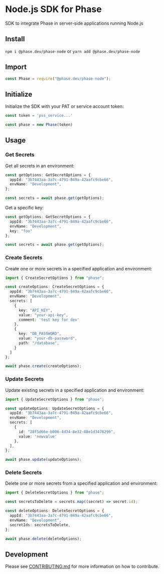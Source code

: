 # Node.js SDK for Phase

SDK to integrate Phase in server-side applications running Node.js

## Install

`npm i @phase.dev/phase-node` or `yarn add @phase.dev/phase-node`

## Import

```js
const Phase = require("@phase.dev/phase-node");
```

## Initialize

Initialize the SDK with your PAT or service account token:

```typescript
const token = 'pss_service...'

const phase = new Phase(token)
```

## Usage

### Get Secrets

Get all secrets in an environment:

```typescript
const getOptions: GetSecretOptions = {
  appId: "3b7443aa-3a7c-4791-849a-42aafc9cbe66",
  envName: "Development",
};

const secrets = await phase.get(getOptions);
```

Get a specific key:

```typescript
const getOptions: GetSecretOptions = {
  appId: "3b7443aa-3a7c-4791-849a-42aafc9cbe66",
  envName: "Development",
  key: "foo"
};

const secrets = await phase.get(getOptions);
```

### Create Secrets

Create one or more secrets in a specified application and environment:

```typescript
import { CreateSecretOptions } from "phase";

const createOptions: CreateSecretOptions = {
  appId: "3b7443aa-3a7c-4791-849a-42aafc9cbe66",
  envName: "Development",
  secrets: [
    {
      key: "API_KEY",
      value: "your-api-key",
      comment: 'test key for dev'
    },
    {
      key: "DB_PASSWORD",
      value: "your-db-password",
      path: "/database",
    }
  ]
};

await phase.create(createOptions);
```

### Update Secrets

Update existing secrets in a specified application and environment:



```typescript
import { UpdateSecretOptions } from "phase";

const updateOptions: UpdateSecretOptions = {
  appId: "3b7443aa-3a7c-4791-849a-42aafc9cbe66",
  envName: "Development",
  secrets: [
    {
      id: "28f5d66e-b006-4d34-8e32-88e1d3478299",
      value: 'newvalue'
    },
  ],
};

await phase.update(updateOptions);
```
### Delete Secrets

Delete one or more secrets from a specified application and environment:

```typescript
import { DeleteSecretOptions } from "phase";

const secretsToDelete = secrets.map((secret) => secret.id);

const deleteOptions: DeleteSecretOptions = {
  appId: "3b7443aa-3a7c-4791-849a-42aafc9cbe66",
  envName: "Development",
  secretIds: secretsToDelete,
};

await phase.delete(deleteOptions);
```

## Development

Please see [CONTRIBUTING.md](CONTRIBUTING.md) for more information on how to contribute.
